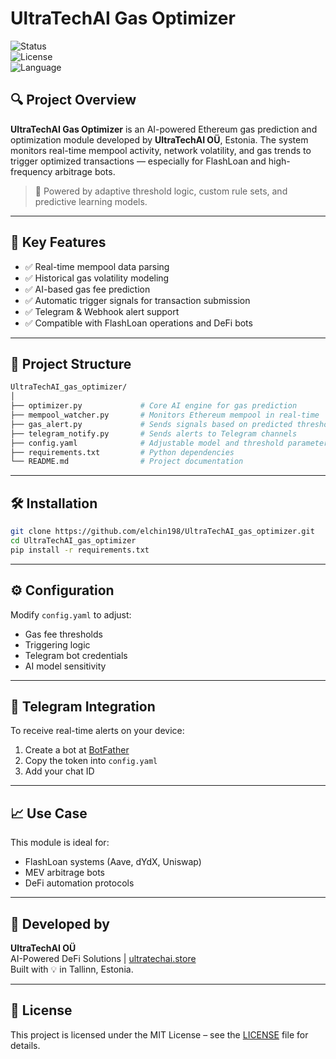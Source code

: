 # UltraTechAI Gas Optimizer

![Status](https://img.shields.io/badge/status-active-brightgreen)  
![License](https://img.shields.io/badge/license-MIT-blue)  
![Language](https://img.shields.io/badge/python-3.10+-yellow)

## 🔍 Project Overview

**UltraTechAI Gas Optimizer** is an AI-powered Ethereum gas prediction and optimization module developed by **UltraTechAI OÜ**, Estonia. The system monitors real-time mempool activity, network volatility, and gas trends to trigger optimized transactions — especially for FlashLoan and high-frequency arbitrage bots.

> 🧠 Powered by adaptive threshold logic, custom rule sets, and predictive learning models.

---

## 🚀 Key Features

- ✅ Real-time mempool data parsing  
- ✅ Historical gas volatility modeling  
- ✅ AI-based gas fee prediction  
- ✅ Automatic trigger signals for transaction submission  
- ✅ Telegram & Webhook alert support  
- ✅ Compatible with FlashLoan operations and DeFi bots

---

## 📁 Project Structure

```bash
UltraTechAI_gas_optimizer/
│
├── optimizer.py             # Core AI engine for gas prediction
├── mempool_watcher.py       # Monitors Ethereum mempool in real-time
├── gas_alert.py             # Sends signals based on predicted thresholds
├── telegram_notify.py       # Sends alerts to Telegram channels
├── config.yaml              # Adjustable model and threshold parameters
├── requirements.txt         # Python dependencies
└── README.md                # Project documentation
```

---

## 🛠️ Installation

```bash
git clone https://github.com/elchin198/UltraTechAI_gas_optimizer.git
cd UltraTechAI_gas_optimizer
pip install -r requirements.txt
```

---

## ⚙️ Configuration

Modify `config.yaml` to adjust:

- Gas fee thresholds
- Triggering logic
- Telegram bot credentials
- AI model sensitivity

---

## 📡 Telegram Integration

To receive real-time alerts on your device:

1. Create a bot at [BotFather](https://t.me/BotFather)
2. Copy the token into `config.yaml`
3. Add your chat ID

---

## 📈 Use Case

This module is ideal for:

- FlashLoan systems (Aave, dYdX, Uniswap)
- MEV arbitrage bots
- DeFi automation protocols

---

## 🧠 Developed by

**UltraTechAI OÜ**  
AI-Powered DeFi Solutions | [ultratechai.store](https://ultratechai.store)  
Built with 💡 in Tallinn, Estonia.

---

## 📄 License

This project is licensed under the MIT License – see the [LICENSE](./LICENSE) file for details.
